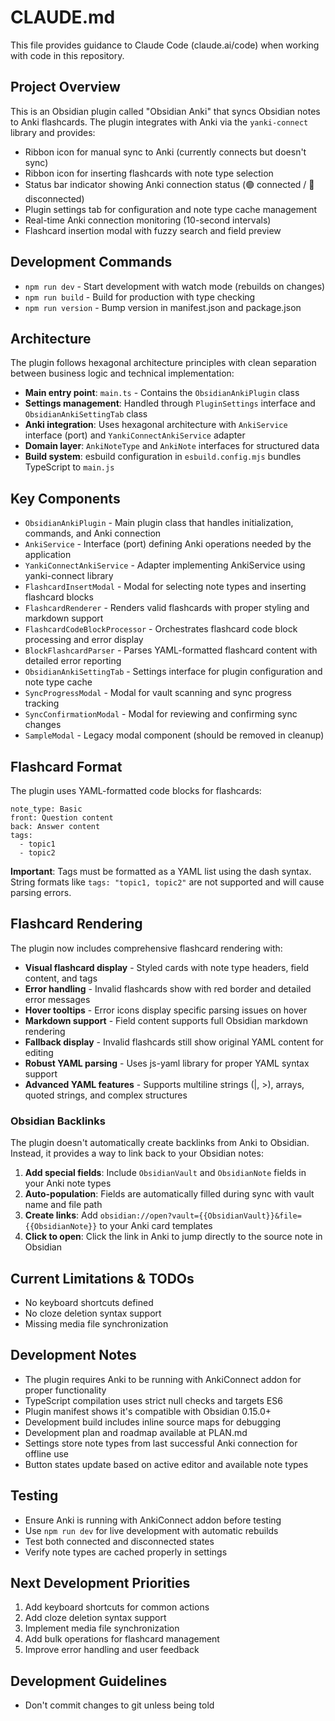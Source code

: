 # CLAUDE.md

This file provides guidance to Claude Code (claude.ai/code) when working with code in this repository.

## Project Overview

This is an Obsidian plugin called "Obsidian Anki" that syncs Obsidian notes to Anki flashcards. The plugin integrates with Anki via the `yanki-connect` library and provides:

- Ribbon icon for manual sync to Anki (currently connects but doesn't sync)
- Ribbon icon for inserting flashcards with note type selection
- Status bar indicator showing Anki connection status (🟢 connected / 🔴 disconnected)
- Plugin settings tab for configuration and note type cache management
- Real-time Anki connection monitoring (10-second intervals)
- Flashcard insertion modal with fuzzy search and field preview

## Development Commands

- `npm run dev` - Start development with watch mode (rebuilds on changes)
- `npm run build` - Build for production with type checking
- `npm run version` - Bump version in manifest.json and package.json

## Architecture

The plugin follows hexagonal architecture principles with clean separation between business logic and technical implementation:

- **Main entry point**: `main.ts` - Contains the `ObsidianAnkiPlugin` class
- **Settings management**: Handled through `PluginSettings` interface and `ObsidianAnkiSettingTab` class
- **Anki integration**: Uses hexagonal architecture with `AnkiService` interface (port) and `YankiConnectAnkiService` adapter
- **Domain layer**: `AnkiNoteType` and `AnkiNote` interfaces for structured data
- **Build system**: esbuild configuration in `esbuild.config.mjs` bundles TypeScript to `main.js`

## Key Components

- `ObsidianAnkiPlugin` - Main plugin class that handles initialization, commands, and Anki connection
- `AnkiService` - Interface (port) defining Anki operations needed by the application
- `YankiConnectAnkiService` - Adapter implementing AnkiService using yanki-connect library
- `FlashcardInsertModal` - Modal for selecting note types and inserting flashcard blocks
- `FlashcardRenderer` - Renders valid flashcards with proper styling and markdown support
- `FlashcardCodeBlockProcessor` - Orchestrates flashcard code block processing and error display
- `BlockFlashcardParser` - Parses YAML-formatted flashcard content with detailed error reporting
- `ObsidianAnkiSettingTab` - Settings interface for plugin configuration and note type cache
- `SyncProgressModal` - Modal for vault scanning and sync progress tracking
- `SyncConfirmationModal` - Modal for reviewing and confirming sync changes
- `SampleModal` - Legacy modal component (should be removed in cleanup)

## Flashcard Format

The plugin uses YAML-formatted code blocks for flashcards:

```flashcard
note_type: Basic
front: Question content
back: Answer content
tags:
  - topic1
  - topic2
```

**Important**: Tags must be formatted as a YAML list using the dash syntax. String formats like `tags: "topic1, topic2"` are not supported and will cause parsing errors.

## Flashcard Rendering

The plugin now includes comprehensive flashcard rendering with:

- **Visual flashcard display** - Styled cards with note type headers, field content, and tags
- **Error handling** - Invalid flashcards show with red border and detailed error messages
- **Hover tooltips** - Error icons display specific parsing issues on hover
- **Markdown support** - Field content supports full Obsidian markdown rendering
- **Fallback display** - Invalid flashcards still show original YAML content for editing
- **Robust YAML parsing** - Uses js-yaml library for proper YAML syntax support
- **Advanced YAML features** - Supports multiline strings (|, >), arrays, quoted strings, and complex structures

### Obsidian Backlinks

The plugin doesn't automatically create backlinks from Anki to Obsidian. Instead, it provides a way to link back to
your Obsidian notes:
1. **Add special fields**: Include `ObsidianVault` and `ObsidianNote` fields in your Anki note types
2. **Auto-population**: Fields are automatically filled during sync with vault name and file path
3. **Create links**: Add `obsidian://open?vault={{ObsidianVault}}&file={{ObsidianNote}}` to your Anki card templates
4. **Click to open**: Click the link in Anki to jump directly to the source note in Obsidian

## Current Limitations & TODOs

- No keyboard shortcuts defined
- No cloze deletion syntax support
- Missing media file synchronization

## Development Notes

- The plugin requires Anki to be running with AnkiConnect addon for proper functionality
- TypeScript compilation uses strict null checks and targets ES6
- Plugin manifest shows it's compatible with Obsidian 0.15.0+
- Development build includes inline source maps for debugging
- Development plan and roadmap available at PLAN.md
- Settings store note types from last successful Anki connection for offline use
- Button states update based on active editor and available note types

## Testing

- Ensure Anki is running with AnkiConnect addon before testing
- Use `npm run dev` for live development with automatic rebuilds
- Test both connected and disconnected states
- Verify note types are cached properly in settings

## Next Development Priorities

1. Add keyboard shortcuts for common actions
2. Add cloze deletion syntax support
3. Implement media file synchronization
4. Add bulk operations for flashcard management
5. Improve error handling and user feedback

## Development Guidelines

- Don't commit changes to git unless being told
